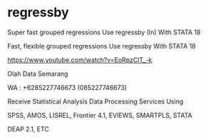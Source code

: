 # regressby
Super fast grouped regressions Use regressby (In) With STATA 18

Fast, flexible grouped regressions Use regressby With STATA 18

https://www.youtube.com/watch?v=EoRpzClT_-k

Olah Data Semarang

WA : +6285227746673 (085227746673)

Receive Statistical Analysis Data Processing Services Using

SPSS, AMOS, LISREL, Frontier 4.1, EVIEWS, SMARTPLS, STATA

DEAP 2.1, ETC
